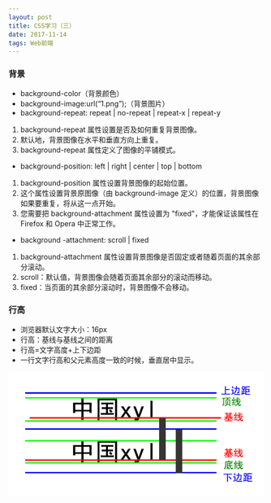 ```yaml
---
layout: post
title: CSS学习（三）
date: 2017-11-14 
tags: Web前端   
---
```


### 背景  
* background-color（背景颜色）  
* background-image:url(“1.png”);（背景图片）  
* background-repeat: repeat | no-repeat | repeat-x | repeat-y  
1. background-repeat 属性设置是否及如何重复背景图像。  
2. 默认地，背景图像在水平和垂直方向上重复。  
3. background-repeat 属性定义了图像的平铺模式。  
* background-position: left | right | center | top | bottom  
1. background-position 属性设置背景图像的起始位置。  
2. 这个属性设置背景原图像（由 background-image 定义）的位置，背景图像如果要重复，将从这一点开始。  
3. 您需要把 background-attachment 属性设置为 "fixed"，才能保证该属性在 Firefox 和 Opera 中正常工作。  
* background -attachment: scroll | fixed  
1. background-attachment 属性设置背景图像是否固定或者随着页面的其余部分滚动。  
2. scroll：默认值，背景图像会随着页面其余部分的滚动而移动。  
3. fixed：当页面的其余部分滚动时，背景图像不会移动。  

### 行高  
* 浏览器默认文字大小：16px  
* 行高：基线与基线之间的距离  
* 行高=文字高度+上下边距  
* 一行文字行高和父元素高度一致的时候，垂直居中显示。  

<div><img src="/images/posts/2017-11-14/image1.png" align="center"></div>  
